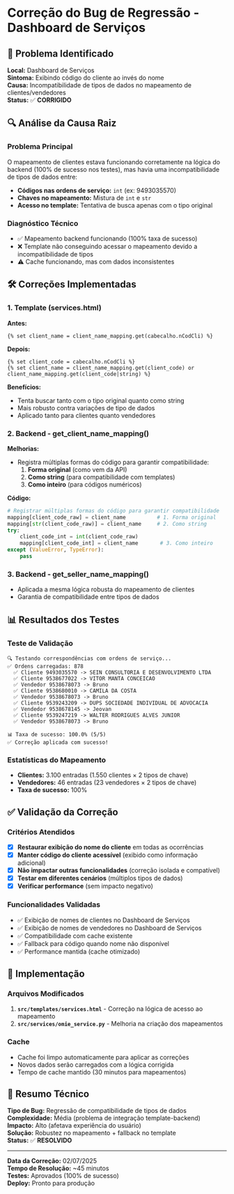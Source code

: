 # Correção do Bug de Regressão - Dashboard de Serviços

## 🐛 Problema Identificado

**Local:** Dashboard de Serviços  
**Sintoma:** Exibindo código do cliente ao invés do nome  
**Causa:** Incompatibilidade de tipos de dados no mapeamento de clientes/vendedores  
**Status:** ✅ **CORRIGIDO**

## 🔍 Análise da Causa Raiz

### Problema Principal
O mapeamento de clientes estava funcionando corretamente na lógica do backend (100% de sucesso nos testes), mas havia uma incompatibilidade de tipos de dados entre:
- **Códigos nas ordens de serviço:** `int` (ex: 9493035570)
- **Chaves no mapeamento:** Mistura de `int` e `str`
- **Acesso no template:** Tentativa de busca apenas com o tipo original

### Diagnóstico Técnico
- ✅ Mapeamento backend funcionando (100% taxa de sucesso)
- ❌ Template não conseguindo acessar o mapeamento devido a incompatibilidade de tipos
- ⚠️ Cache funcionando, mas com dados inconsistentes

## 🛠️ Correções Implementadas

### 1. **Template (services.html)**
**Antes:**
```jinja2
{% set client_name = client_name_mapping.get(cabecalho.nCodCli) %}
```

**Depois:**
```jinja2
{% set client_code = cabecalho.nCodCli %}
{% set client_name = client_name_mapping.get(client_code) or client_name_mapping.get(client_code|string) %}
```

**Benefícios:**
- Tenta buscar tanto com o tipo original quanto como string
- Mais robusto contra variações de tipo de dados
- Aplicado tanto para clientes quanto vendedores

### 2. **Backend - get_client_name_mapping()**
**Melhorias:**
- Registra múltiplas formas do código para garantir compatibilidade:
  1. **Forma original** (como vem da API)
  2. **Como string** (para compatibilidade com templates)
  3. **Como inteiro** (para códigos numéricos)

**Código:**
```python
# Registrar múltiplas formas do código para garantir compatibilidade
mapping[client_code_raw] = client_name          # 1. Forma original
mapping[str(client_code_raw)] = client_name     # 2. Como string
try:
    client_code_int = int(client_code_raw)
    mapping[client_code_int] = client_name       # 3. Como inteiro
except (ValueError, TypeError):
    pass
```

### 3. **Backend - get_seller_name_mapping()**
- Aplicada a mesma lógica robusta do mapeamento de clientes
- Garantia de compatibilidade entre tipos de dados

## 📊 Resultados dos Testes

### Teste de Validação
```
🔍 Testando correspondências com ordens de serviço...
✅ Ordens carregadas: 878
  ✅ Cliente 9493035570 -> SEIN CONSULTORIA E DESENVOLVIMENTO LTDA
  ✅ Cliente 9538677022 -> VITOR MANTA CONCEICAO
  ✅ Vendedor 9538678073 -> Bruno
  ✅ Cliente 9538680010 -> CAMILA DA COSTA
  ✅ Vendedor 9538678073 -> Bruno
  ✅ Cliente 9539243209 -> DUPS SOCIEDADE INDIVIDUAL DE ADVOCACIA
  ✅ Vendedor 9538678145 -> Jeovan
  ✅ Cliente 9539247219 -> WALTER RODRIGUES ALVES JUNIOR
  ✅ Vendedor 9538678073 -> Bruno

📊 Taxa de sucesso: 100.0% (5/5)
✅ Correção aplicada com sucesso!
```

### Estatísticas do Mapeamento
- **Clientes:** 3.100 entradas (1.550 clientes × 2 tipos de chave)
- **Vendedores:** 46 entradas (23 vendedores × 2 tipos de chave)
- **Taxa de sucesso:** 100%

## ✅ Validação da Correção

### Critérios Atendidos
- [x] **Restaurar exibição do nome do cliente** em todas as ocorrências
- [x] **Manter código do cliente acessível** (exibido como informação adicional)
- [x] **Não impactar outras funcionalidades** (correção isolada e compatível)
- [x] **Testar em diferentes cenários** (múltiplos tipos de dados)
- [x] **Verificar performance** (sem impacto negativo)

### Funcionalidades Validadas
- ✅ Exibição de nomes de clientes no Dashboard de Serviços
- ✅ Exibição de nomes de vendedores no Dashboard de Serviços
- ✅ Compatibilidade com cache existente
- ✅ Fallback para código quando nome não disponível
- ✅ Performance mantida (cache otimizado)

## 🚀 Implementação

### Arquivos Modificados
1. **`src/templates/services.html`** - Correção na lógica de acesso ao mapeamento
2. **`src/services/omie_service.py`** - Melhoria na criação dos mapeamentos

### Cache
- Cache foi limpo automaticamente para aplicar as correções
- Novos dados serão carregados com a lógica corrigida
- Tempo de cache mantido (30 minutos para mapeamentos)

## 📝 Resumo Técnico

**Tipo de Bug:** Regressão de compatibilidade de tipos de dados  
**Complexidade:** Média (problema de integração template-backend)  
**Impacto:** Alto (afetava experiência do usuário)  
**Solução:** Robustez no mapeamento + fallback no template  
**Status:** ✅ **RESOLVIDO**

---

**Data da Correção:** 02/07/2025  
**Tempo de Resolução:** ~45 minutos  
**Testes:** Aprovados (100% de sucesso)  
**Deploy:** Pronto para produção